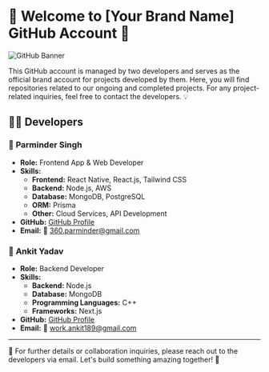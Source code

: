 # 🎉 Welcome to [Your Brand Name] GitHub Account 🚀

![GitHub Banner](https://via.placeholder.com/1200x400?text=Welcome+to+Our+GitHub+Account)

This GitHub account is managed by two developers and serves as the official brand account for projects developed by them. Here, you will find repositories related to our ongoing and completed projects. For any project-related inquiries, feel free to contact the developers. 💡

## 👨‍💻 Developers

### 🔹 **Parminder Singh**
- **Role:** Frontend App & Web Developer
- **Skills:**
  - **Frontend:** React Native, React.js, Tailwind CSS
  - **Backend:** Node.js, AWS
  - **Database:** MongoDB, PostgreSQL
  - **ORM:** Prisma
  - **Other:** Cloud Services, API Development
- **GitHub:** [GitHub Profile](https://github.com/360Parminder)
- **Email:** 📧 360.parminder@gmail.com

### 🔹 **Ankit Yadav**
- **Role:** Backend Developer
- **Skills:**
  - **Backend:** Node.js
  - **Database:** MongoDB
  - **Programming Languages:** C++
  - **Frameworks:** Next.js
- **GitHub:** [GitHub Profile](https://github.com/BearerOP)
- **Email:** 📧 work.ankit189@gmail.com

---
📩 For further details or collaboration inquiries, please reach out to the developers via email. Let's build something amazing together! 🚀
